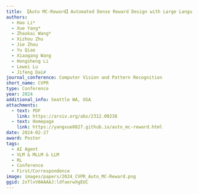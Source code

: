 ```yaml
---
title: 【Auto MC-Reward】Automated Dense Reward Design with Large Language Models for Minecraft
authors:
  - Hao Li*
  - Xue Yang*
  - Zhaokai Wang*
  - Xizhou Zhu
  - Jie Zhou
  - Yu Qiao
  - Xiaogang Wang
  - Hongsheng Li
  - Lewei Lu
  - Jifeng Dai#
journal_conference: Computer Vision and Pattern Recognition
short_name: CVPR
type: Conference
year: 2024
additional_info: Seattle WA, USA
attachments:
  - text: PDF
    link: https://arxiv.org/abs/2312.09238
  - text: Homepage
    link: https://yangxue0827.github.io/auto_mc-reward.html
date: 2024-02-27
award: Poster
tags:
  - AI Agent
  - VLM & MLLM & LLM
  - RL
  - Conference
  - First/Correspondence
image: images/papers/2024_CVPR_Auto_MC-Reward.png
ggid: 2xTlvV0AAAAJ:ldfaerwXgEUC
---
```

